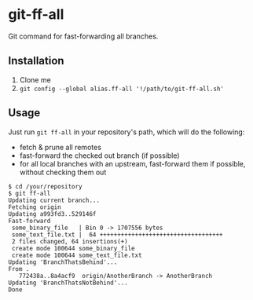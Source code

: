 git-ff-all
==========

Git command for fast-forwarding all branches.

Installation
------------

1. Clone me
2. `git config --global alias.ff-all '!/path/to/git-ff-all.sh'`

Usage
-----

Just run `git ff-all` in your repository's path, which will do the following:

- fetch & prune all remotes
- fast-forward the checked out branch (if possible)
- for all local branches with an upstream, fast-forward them if possible,
  without checking them out

```
$ cd /your/repository
$ git ff-all
Updating current branch...
Fetching origin
Updating a993fd3..529146f
Fast-forward
 some_binary_file   | Bin 0 -> 1707556 bytes
 some_text_file.txt |  64 +++++++++++++++++++++++++++++++++++
 2 files changed, 64 insertions(+)
 create mode 100644 some_binary_file
 create mode 100644 some_text_file.txt
Updating 'BranchThatsBehind'...
From .
   772438a..8a4acf9  origin/AnotherBranch -> AnotherBranch
Updating 'BranchThatsNotBehind'...
Done
```
